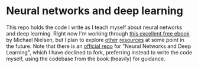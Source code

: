 # Neural networks and deep learning
This repo holds the code I write as I teach myself about neural networks and deep learning. Right now I'm working through [this excellent free ebook](http://neuralnetworksanddeeplearning.com/index.html) by Michael Nielsen, but I plan to explore [other](http://karpathy.github.io/neuralnets/) [resources](http://cs231n.stanford.edu/) at some point in the future. Note that there is an [official repo](https://github.com/mnielsen/neural-networks-and-deep-learning) for "Neural Networks and Deep Learning", which I have declined to fork, preferring instead to write the code myself, using the codebase from the book (heavily) for guidance.
